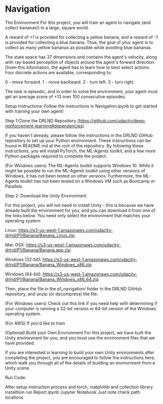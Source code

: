 # Navigation
The Environment
For this project, you will train an agent to navigate (and collect bananas!) in a large, square world.

A reward of +1 is provided for collecting a yellow banana, and a reward of -1 is provided for collecting a blue banana. Thus, the goal of your agent is to collect as many yellow bananas as possible while avoiding blue bananas.

The state space has 37 dimensions and contains the agent's velocity, along with ray-based perception of objects around the agent's forward direction. Given this information, the agent has to learn how to best select actions. Four discrete actions are available, corresponding to:

0 - move forward.
1 - move backward.
2 - turn left.
3 - turn right.

The task is episodic, and in order to solve the environment, your agent must get an average score of +13 over 100 consecutive episodes.

Setup Instructions:
Follow the instructions in Navigation.ipynb to get started with training your own agent!

Step 1:Clone the DRLND Repository (https://github.com/udacity/deep-reinforcement-learning#dependencies)

If you haven't already, please follow the instructions in the DRLND GitHub repository to set up your Python environment. These instructions can be found in README.md at the root of the repository. By following these instructions, you will install PyTorch, the ML-Agents toolkit, and a few more Python packages required to complete the project.

(For Windows users) The ML-Agents toolkit supports Windows 10. While it might be possible to run the ML-Agents toolkit using other versions of Windows, it has not been tested on other versions. Furthermore, the ML-Agents toolkit has not been tested on a Windows VM such as Bootcamp or Parallels.

Step 2: Download the Unity Environment

For this project, you will not need to install Unity - this is because we have already built the environment for you, and you can download it from one of the links below. You need only select the environment that matches your operating system:

Linux: https://s3-us-west-1.amazonaws.com/udacity-drlnd/P1/Banana/Banana_Linux.zip

Mac OSX: https://s3-us-west-1.amazonaws.com/udacity-drlnd/P1/Banana/Banana.app.zip

Windows (32-bit): https://s3-us-west-1.amazonaws.com/udacity-drlnd/P1/Banana/Banana_Windows_x86.zip

Windows (64-bit): https://s3-us-west-1.amazonaws.com/udacity-drlnd/P1/Banana/Banana_Windows_x86_64.zip

Then, place the file in the p1_navigation/ folder in the DRLND GitHub repository, and unzip (or decompress) the file.

(For Windows users) Check out this link if you need help with determining if your computer is running a 32-bit version or 64-bit version of the Windows operating system.

(For AWS) If you'd like to train


(Optional) Build your Own Environment
For this project, we have built the Unity environment for you, and you must use the environment files that we have provided.

If you are interested in learning to build your own Unity environments after completing the project, you are encouraged to follow the instructions here, which walk you through all of the details of building an environment from a Unity scene.


Run Code:

After setup instruction process and torch, matplotlib and collection library installtion run Report.ipynb Jupyter Notebook Just note check path locations
